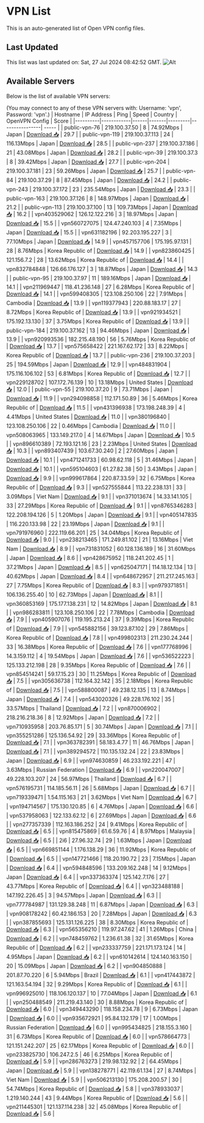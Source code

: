 # VPN List

This is an auto-generated list of Open VPN config files.

## Last Updated

This list was last updated on: Sat, 27 Jul 2024 08:42:52 GMT.
![Alt](https://repobeats.axiom.co/api/embed/186b98318ef1479477931607c1ad7d823f12451f.svg "Repobeats analytics image")

## Available Servers

Below is the list of available VPN servers:

(You may connect to any of these VPN servers with: Username: 'vpn', Password: 'vpn'.)
| Hostname | IP Address | Ping | Speed | Country | OpenVPN Config | Score |
|----------|------------|------|-------|---------|----------------| ----- |
| public-vpn-76 | 219.100.37.50 | 8 | 74.92Mbps | Japan | [Download 📥](./configs/server_0_JP.ovpn) | 29.7 |
| public-vpn-119 | 219.100.37.113 | 24 | 116.13Mbps | Japan | [Download 📥](./configs/server_1_JP.ovpn) | 28.5 |
| public-vpn-237 | 219.100.37.186 | 21 | 43.08Mbps | Japan | [Download 📥](./configs/server_2_JP.ovpn) | 28.2 |
| public-vpn-39 | 219.100.37.3 | 8 | 39.42Mbps | Japan | [Download 📥](./configs/server_3_JP.ovpn) | 27.7 |
| public-vpn-204 | 219.100.37.181 | 23 | 59.26Mbps | Japan | [Download 📥](./configs/server_4_JP.ovpn) | 25.7 |
| public-vpn-84 | 219.100.37.29 | 8 | 87.45Mbps | Japan | [Download 📥](./configs/server_5_JP.ovpn) | 24.2 |
| public-vpn-243 | 219.100.37.172 | 23 | 235.54Mbps | Japan | [Download 📥](./configs/server_6_JP.ovpn) | 23.3 |
| public-vpn-163 | 219.100.37.126 | 8 | 148.97Mbps | Japan | [Download 📥](./configs/server_7_JP.ovpn) | 21.2 |
| public-vpn-113 | 219.100.37.100 | 13 | 109.73Mbps | Japan | [Download 📥](./configs/server_8_JP.ovpn) | 16.2 |
| vpn403529062 | 126.12.122.216 | 3 | 18.97Mbps | Japan | [Download 📥](./configs/server_9_JP.ovpn) | 15.5 |
| vpn560727075 | 124.47.240.103 | 4 | 7.35Mbps | Japan | [Download 📥](./configs/server_10_JP.ovpn) | 15.5 |
| vpn631182196 | 92.203.195.227 | 3 | 77.10Mbps | Japan | [Download 📥](./configs/server_11_JP.ovpn) | 14.9 |
| vpn457157706 | 175.195.97.131 | 28 | 8.76Mbps | Korea Republic of | [Download 📥](./configs/server_12_KR.ovpn) | 14.9 |
| vpn823860425 | 121.156.7.2 | 28 | 13.62Mbps | Korea Republic of | [Download 📥](./configs/server_13_KR.ovpn) | 14.4 |
| vpn832784848 | 126.66.176.127 | 3 | 18.87Mbps | Japan | [Download 📥](./configs/server_14_JP.ovpn) | 14.3 |
| public-vpn-95 | 219.100.37.97 | 11 | 189.16Mbps | Japan | [Download 📥](./configs/server_15_JP.ovpn) | 14.1 |
| vpn211969447 | 118.41.236.148 | 27 | 6.28Mbps | Korea Republic of | [Download 📥](./configs/server_16_KR.ovpn) | 14.1 |
| vpn599408305 | 123.108.250.106 | 22 | 7.91Mbps | Cambodia | [Download 📥](./configs/server_17_KH.ovpn) | 13.9 |
| vpn119377943 | 220.88.183.17 | 27 | 8.72Mbps | Korea Republic of | [Download 📥](./configs/server_18_KR.ovpn) | 13.9 |
| vpn921934521 | 175.192.13.130 | 37 | 3.75Mbps | Korea Republic of | [Download 📥](./configs/server_19_KR.ovpn) | 13.9 |
| public-vpn-184 | 219.100.37.162 | 13 | 94.46Mbps | Japan | [Download 📥](./configs/server_20_JP.ovpn) | 13.9 |
| vpn920993536 | 182.215.48.190 | 56 | 5.76Mbps | Korea Republic of | [Download 📥](./configs/server_21_KR.ovpn) | 13.7 |
| vpn575658422 | 221.167.62.172 | 33 | 8.22Mbps | Korea Republic of | [Download 📥](./configs/server_22_KR.ovpn) | 13.7 |
| public-vpn-236 | 219.100.37.203 | 25 | 194.59Mbps | Japan | [Download 📥](./configs/server_23_JP.ovpn) | 12.9 |
| vpn484831904 | 175.116.106.102 | 53 | 6.81Mbps | Korea Republic of | [Download 📥](./configs/server_24_KR.ovpn) | 12.7 |
| vpn229128702 | 107.172.76.139 | 10 | 13.18Mbps | United States | [Download 📥](./configs/server_25_US.ovpn) | 12.0 |
| public-vpn-55 | 219.100.37.20 | 9 | 73.71Mbps | Japan | [Download 📥](./configs/server_26_JP.ovpn) | 11.9 |
| vpn294098858 | 112.171.50.89 | 36 | 5.46Mbps | Korea Republic of | [Download 📥](./configs/server_27_KR.ovpn) | 11.5 |
| vpn431396938 | 173.198.248.39 | 4 | 4.41Mbps | United States | [Download 📥](./configs/server_28_US.ovpn) | 11.0 |
| vpn380196840 | 123.108.250.106 | 22 | 0.46Mbps | Cambodia | [Download 📥](./configs/server_29_KH.ovpn) | 11.0 |
| vpn508063965 | 133.149.217.0 | 4 | 14.67Mbps | Japan | [Download 📥](./configs/server_30_JP.ovpn) | 10.5 |
| vpn896610389 | 72.193.121.16 | 23 | 2.23Mbps | United States | [Download 📥](./configs/server_31_US.ovpn) | 10.3 |
| vpn893407439 | 103.67.30.240 | 2 | 27.60Mbps | Japan | [Download 📥](./configs/server_32_JP.ovpn) | 10.1 |
| vpn471241733 | 60.98.62.118 | 5 | 31.46Mbps | Japan | [Download 📥](./configs/server_33_JP.ovpn) | 10.1 |
| vpn595104603 | 61.27.82.38 | 50 | 3.43Mbps | Japan | [Download 📥](./configs/server_34_JP.ovpn) | 9.9 |
| vpn999617864 | 220.87.33.59 | 32 | 6.75Mbps | Korea Republic of | [Download 📥](./configs/server_35_KR.ovpn) | 9.3 |
| vpn527555844 | 113.22.238.131 | 33 | 3.09Mbps | Viet Nam | [Download 📥](./configs/server_36_VN.ovpn) | 9.1 |
| vpn371013674 | 14.33.141.105 | 33 | 27.29Mbps | Korea Republic of | [Download 📥](./configs/server_37_KR.ovpn) | 9.1 |
| vpn8765346283 | 122.208.194.126 | 5 | 1.20Mbps | Japan | [Download 📥](./configs/server_38_JP.ovpn) | 9.1 |
| vpn405147835 | 116.220.133.98 | 22 | 23.19Mbps | Japan | [Download 📥](./configs/server_39_JP.ovpn) | 9.1 |
| vpn791976960 | 222.119.66.201 | 25 | 34.04Mbps | Korea Republic of | [Download 📥](./configs/server_40_KR.ovpn) | 9.0 |
| vpn238213465 | 171.249.81.102 | 21 | 13.16Mbps | Viet Nam | [Download 📥](./configs/server_41_VN.ovpn) | 8.9 |
| vpn731831052 | 60.128.136.189 | 16 | 31.60Mbps | Japan | [Download 📥](./configs/server_42_JP.ovpn) | 8.6 |
| vpn428675952 | 118.241.202.45 | 1 | 37.21Mbps | Japan | [Download 📥](./configs/server_43_JP.ovpn) | 8.5 |
| vpn625047171 | 114.18.12.134 | 13 | 40.62Mbps | Japan | [Download 📥](./configs/server_44_JP.ovpn) | 8.4 |
| vpn648672957 | 211.217.245.163 | 27 | 7.75Mbps | Korea Republic of | [Download 📥](./configs/server_45_KR.ovpn) | 8.3 |
| vpn979371851 | 106.136.255.40 | 10 | 62.73Mbps | Japan | [Download 📥](./configs/server_46_JP.ovpn) | 8.1 |
| vpn360853169 | 175.177.138.231 | 12 | 14.82Mbps | Japan | [Download 📥](./configs/server_47_JP.ovpn) | 8.1 |
| vpn986283811 | 123.108.250.106 | 22 | 7.78Mbps | Cambodia | [Download 📥](./configs/server_48_KH.ovpn) | 7.9 |
| vpn405907076 | 119.195.213.24 | 37 | 9.39Mbps | Korea Republic of | [Download 📥](./configs/server_49_KR.ovpn) | 7.9 |
| vpn545882156 | 39.123.87.102 | 29 | 7.86Mbps | Korea Republic of | [Download 📥](./configs/server_50_KR.ovpn) | 7.8 |
| vpn499802313 | 211.230.24.244 | 33 | 16.38Mbps | Korea Republic of | [Download 📥](./configs/server_51_KR.ovpn) | 7.6 |
| vpn177768996 | 14.3.159.112 | 4 | 19.54Mbps | Japan | [Download 📥](./configs/server_52_JP.ovpn) | 7.6 |
| vpn536522223 | 125.133.212.198 | 28 | 9.35Mbps | Korea Republic of | [Download 📥](./configs/server_53_KR.ovpn) | 7.6 |
| vpn854514241 | 59.17.15.23 | 30 | 11.25Mbps | Korea Republic of | [Download 📥](./configs/server_54_KR.ovpn) | 7.5 |
| vpn305636738 | 112.164.32.142 | 35 | 2.18Mbps | Korea Republic of | [Download 📥](./configs/server_55_KR.ovpn) | 7.5 |
| vpn588800087 | 49.238.12.135 | 13 | 8.74Mbps | Japan | [Download 📥](./configs/server_56_JP.ovpn) | 7.4 |
| vpn543020326 | 49.228.176.102 | 35 | 33.57Mbps | Thailand | [Download 📥](./configs/server_57_TH.ovpn) | 7.2 |
| vpn870006902 | 218.216.218.36 | 8 | 12.92Mbps | Japan | [Download 📥](./configs/server_58_JP.ovpn) | 7.2 |
| vpn710935958 | 203.76.85.171 | 5 | 30.74Mbps | Japan | [Download 📥](./configs/server_59_JP.ovpn) | 7.1 |
| vpn355251286 | 125.136.54.92 | 29 | 33.36Mbps | Korea Republic of | [Download 📥](./configs/server_60_KR.ovpn) | 7.1 |
| vpn363782391 | 58.183.4.77 | 11 | 46.76Mbps | Japan | [Download 📥](./configs/server_61_JP.ovpn) | 7.1 |
| vpn389294572 | 110.135.132.24 | 22 | 23.83Mbps | Japan | [Download 📥](./configs/server_62_JP.ovpn) | 6.9 |
| vpn974630859 | 46.233.192.221 | 47 | 3.63Mbps | Russian Federation | [Download 📥](./configs/server_63_RU.ovpn) | 6.9 |
| vpn220047007 | 49.228.103.207 | 24 | 56.97Mbps | Thailand | [Download 📥](./configs/server_64_TH.ovpn) | 6.7 |
| vpn576195731 | 114.185.56.11 | 26 | 5.68Mbps | Japan | [Download 📥](./configs/server_65_JP.ovpn) | 6.7 |
| vpn719339471 | 1.54.115.163 | 21 | 3.62Mbps | Viet Nam | [Download 📥](./configs/server_66_VN.ovpn) | 6.7 |
| vpn194714567 | 175.130.120.85 | 6 | 4.76Mbps | Japan | [Download 📥](./configs/server_67_JP.ovpn) | 6.6 |
| vpn537958063 | 122.133.62.12 | 6 | 27.69Mbps | Japan | [Download 📥](./configs/server_68_JP.ovpn) | 6.6 |
| vpn277357339 | 112.163.186.252 | 24 | 9.41Mbps | Korea Republic of | [Download 📥](./configs/server_69_KR.ovpn) | 6.5 |
| vpn815475869 | 61.6.59.76 | 4 | 8.97Mbps | Malaysia | [Download 📥](./configs/server_70_MY.ovpn) | 6.5 |
| 2i6 | 27.96.32.74 | 29 | 1.63Mbps | Japan | [Download 📥](./configs/server_71_JP.ovpn) | 6.5 |
| vpn669851144 | 1.176.138.29 | 36 | 11.92Mbps | Korea Republic of | [Download 📥](./configs/server_72_KR.ovpn) | 6.5 |
| vpn147721466 | 118.20.190.72 | 23 | 7.15Mbps | Japan | [Download 📥](./configs/server_73_JP.ovpn) | 6.4 |
| vpn594848596 | 133.209.162.248 | 14 | 9.12Mbps | Japan | [Download 📥](./configs/server_74_JP.ovpn) | 6.4 |
| vpn337363374 | 125.142.7.176 | 27 | 43.77Mbps | Korea Republic of | [Download 📥](./configs/server_75_KR.ovpn) | 6.4 |
| vpn323488188 | 147.192.226.45 | 3 | 94.57Mbps | Japan | [Download 📥](./configs/server_76_JP.ovpn) | 6.3 |
| vpn777784987 | 131.129.38.248 | 11 | 6.87Mbps | Japan | [Download 📥](./configs/server_77_JP.ovpn) | 6.3 |
| vpn908178242 | 60.42.186.153 | 20 | 7.28Mbps | Japan | [Download 📥](./configs/server_78_JP.ovpn) | 6.3 |
| vpn387855693 | 125.131.126.225 | 38 | 8.30Mbps | Korea Republic of | [Download 📥](./configs/server_79_KR.ovpn) | 6.3 |
| vpn565356210 | 119.97.247.62 | 41 | 1.26Mbps | China | [Download 📥](./configs/server_80_CN.ovpn) | 6.2 |
| vpn748459762 | 1.236.61.38 | 32 | 31.65Mbps | Korea Republic of | [Download 📥](./configs/server_81_KR.ovpn) | 6.2 |
| vpn233337759 | 221.171.173.124 | 14 | 4.95Mbps | Japan | [Download 📥](./configs/server_82_JP.ovpn) | 6.2 |
| vpn610142614 | 124.140.163.150 | 20 | 15.09Mbps | Japan | [Download 📥](./configs/server_83_JP.ovpn) | 6.2 |
| vpn904850888 | 201.87.70.220 | 6 | 5.94Mbps | Brazil | [Download 📥](./configs/server_84_BR.ovpn) | 6.1 |
| vpn417443872 | 121.163.54.194 | 32 | 9.29Mbps | Korea Republic of | [Download 📥](./configs/server_85_KR.ovpn) | 6.1 |
| vpn996925010 | 118.106.120.137 | 10 | 77.04Mbps | Japan | [Download 📥](./configs/server_86_JP.ovpn) | 6.1 |
| vpn250488549 | 211.219.43.140 | 30 | 8.88Mbps | Korea Republic of | [Download 📥](./configs/server_87_KR.ovpn) | 6.0 |
| vpn349443290 | 118.158.234.78 | 9 | 6.73Mbps | Japan | [Download 📥](./configs/server_88_JP.ovpn) | 6.0 |
| vpn935672921 | 95.84.132.179 | 17 | 1.00Mbps | Russian Federation | [Download 📥](./configs/server_89_RU.ovpn) | 6.0 |
| vpn995434825 | 218.155.3.160 | 31 | 6.73Mbps | Korea Republic of | [Download 📥](./configs/server_90_KR.ovpn) | 6.0 |
| vpn578664773 | 121.151.242.207 | 25 | 62.17Mbps | Korea Republic of | [Download 📥](./configs/server_91_KR.ovpn) | 6.0 |
| vpn233825730 | 106.247.2.5 | 46 | 6.25Mbps | Korea Republic of | [Download 📥](./configs/server_92_KR.ovpn) | 5.9 |
| vpn286763273 | 219.98.132.92 | 2 | 64.45Mbps | Japan | [Download 📥](./configs/server_93_JP.ovpn) | 5.9 |
| vpn138278771 | 42.119.61.134 | 27 | 8.74Mbps | Viet Nam | [Download 📥](./configs/server_94_VN.ovpn) | 5.9 |
| vpn506213130 | 175.208.200.57 | 30 | 54.74Mbps | Korea Republic of | [Download 📥](./configs/server_95_KR.ovpn) | 5.8 |
| vpn378933037 | 1.219.140.244 | 43 | 9.44Mbps | Korea Republic of | [Download 📥](./configs/server_96_KR.ovpn) | 5.6 |
| vpn211445301 | 121.137.114.238 | 32 | 45.08Mbps | Korea Republic of | [Download 📥](./configs/server_97_KR.ovpn) | 5.6 |
